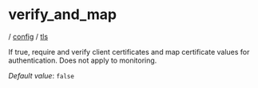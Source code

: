 # verify_and_map

/ [config](/reference/config/index.md) / [tls](/reference/config/config/tls/index.md) 

If true, require and verify client certificates and map certificate values for authentication. Does not apply to monitoring.

*Default value*: `false`
